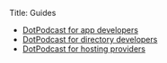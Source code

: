 Title: Guides


- [DotPodcast for app developers](apps)
- [DotPodcast for directory developers](directories)
- [DotPodcast for hosting providers](hosting)
